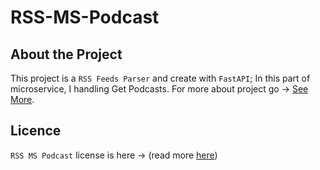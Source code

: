 # RSS-MS-Podcast

## About the Project
This project is a `RSS Feeds Parser` and create with `FastAPI`; In this part of microservice, I handling Get Podcasts.
For more about project go -> [See More](https://github.com/hosseink9/RSSfeed-Project).

## Licence
`RSS MS Podcast` license is here -> (read more [here](/LICENSE))
